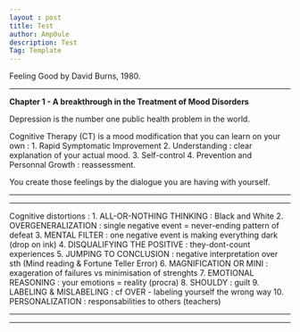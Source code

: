 ```yaml
---
layout : post
title: Test
author: Amp0ule
description: Test
Tag: Template
---
```

Feeling Good by David Burns, 1980.

***
**Chapter 1 - A breakthrough in the Treatment of Mood Disorders**

Depression is the number one public health problem in the world. 

Cognitive Therapy (CT) is a mood modification that you can learn on your own :
    1. Rapid Symptomatic Improvement 
    2. Understanding : clear explanation of your actual mood.
    3. Self-control 
    4. Prevention and Personnal Growth : reassessment.

You create those feelings by the dialogue you are having with yourself.
  

***
** **

Cognitive distortions :
    1. ALL-OR-NOTHING THINKING : Black and White
    2. OVERGENERALIZATION : single negative event = never-ending pattern of defeat
    3. MENTAL FILTER : one negative event is making everything dark (drop on ink)
    4. DISQUALIFYING THE POSITIVE : they-dont-count experiences
    5. JUMPING TO CONCLUSION : negative interpretation over sth (Mind reading  & Fortune Teller Error)
    6. MAGNIFICATION OR MINI : exageration of failures vs minimisation of strenghts
    7. EMOTIONAL REASONING : your emotions = reality (procra)
    8. SHOULDY : guilt
    9. LABELING & MISLABELING : cf OVER - labeling yourself the wrong way
    10. PERSONALIZATION : responsabilities to others (teachers)
    


***
** **